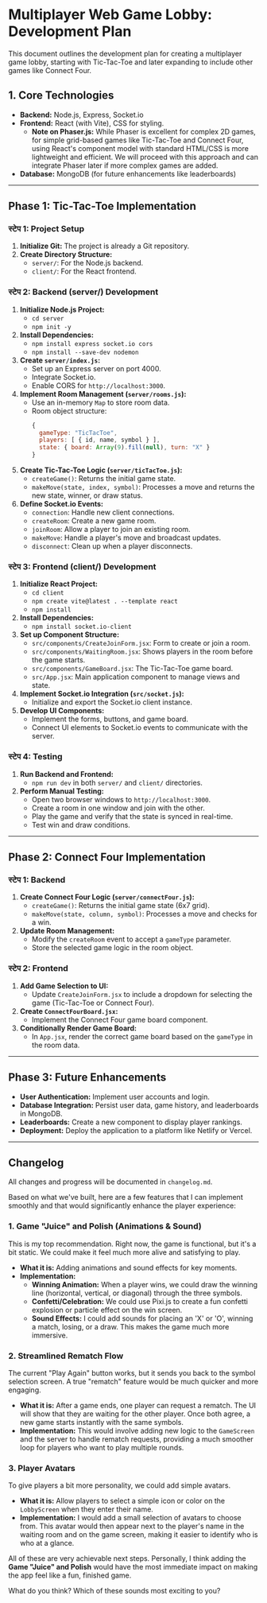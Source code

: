 # Multiplayer Web Game Lobby: Development Plan

This document outlines the development plan for creating a multiplayer game lobby, starting with Tic-Tac-Toe and later expanding to include other games like Connect Four.

## 1. Core Technologies

*   **Backend:** Node.js, Express, Socket.io
*   **Frontend:** React (with Vite), CSS for styling.
    *   **Note on Phaser.js:** While Phaser is excellent for complex 2D games, for simple grid-based games like Tic-Tac-Toe and Connect Four, using React's component model with standard HTML/CSS is more lightweight and efficient. We will proceed with this approach and can integrate Phaser later if more complex games are added.
*   **Database:** MongoDB (for future enhancements like leaderboards)

---

## Phase 1: Tic-Tac-Toe Implementation

###  स्टेप 1: Project Setup

1.  **Initialize Git:** The project is already a Git repository.
2.  **Create Directory Structure:**
    *   `server/`: For the Node.js backend.
    *   `client/`: For the React frontend.

### स्टेप 2: Backend (server/) Development

1.  **Initialize Node.js Project:**
    *   `cd server`
    *   `npm init -y`
2.  **Install Dependencies:**
    *   `npm install express socket.io cors`
    *   `npm install --save-dev nodemon`
3.  **Create `server/index.js`:**
    *   Set up an Express server on port 4000.
    *   Integrate Socket.io.
    *   Enable CORS for `http://localhost:3000`.
4.  **Implement Room Management (`server/rooms.js`):**
    *   Use an in-memory `Map` to store room data.
    *   Room object structure:
        ```javascript
        {
          gameType: "TicTacToe",
          players: [ { id, name, symbol } ],
          state: { board: Array(9).fill(null), turn: "X" }
        }
        ```
5.  **Create Tic-Tac-Toe Logic (`server/ticTacToe.js`):**
    *   `createGame()`: Returns the initial game state.
    *   `makeMove(state, index, symbol)`: Processes a move and returns the new state, winner, or draw status.
6.  **Define Socket.io Events:**
    *   `connection`: Handle new client connections.
    *   `createRoom`: Create a new game room.
    *   `joinRoom`: Allow a player to join an existing room.
    *   `makeMove`: Handle a player's move and broadcast updates.
    *   `disconnect`: Clean up when a player disconnects.

### स्टेप 3: Frontend (client/) Development

1.  **Initialize React Project:**
    *   `cd client`
    *   `npm create vite@latest . --template react`
    *   `npm install`
2.  **Install Dependencies:**
    *   `npm install socket.io-client`
3.  **Set up Component Structure:**
    *   `src/components/CreateJoinForm.jsx`: Form to create or join a room.
    *   `src/components/WaitingRoom.jsx`: Shows players in the room before the game starts.
    *   `src/components/GameBoard.jsx`: The Tic-Tac-Toe game board.
    *   `src/App.jsx`: Main application component to manage views and state.
4.  **Implement Socket.io Integration (`src/socket.js`):**
    *   Initialize and export the Socket.io client instance.
5.  **Develop UI Components:**
    *   Implement the forms, buttons, and game board.
    *   Connect UI elements to Socket.io events to communicate with the server.

### स्टेप 4: Testing

1.  **Run Backend and Frontend:**
    *   `npm run dev` in both `server/` and `client/` directories.
2.  **Perform Manual Testing:**
    *   Open two browser windows to `http://localhost:3000`.
    *   Create a room in one window and join with the other.
    *   Play the game and verify that the state is synced in real-time.
    *   Test win and draw conditions.

---

## Phase 2: Connect Four Implementation

### स्टेप 1: Backend

1.  **Create Connect Four Logic (`server/connectFour.js`):**
    *   `createGame()`: Returns the initial game state (6x7 grid).
    *   `makeMove(state, column, symbol)`: Processes a move and checks for a win.
2.  **Update Room Management:**
    *   Modify the `createRoom` event to accept a `gameType` parameter.
    *   Store the selected game logic in the room object.

### स्टेप 2: Frontend

1.  **Add Game Selection to UI:**
    *   Update `CreateJoinForm.jsx` to include a dropdown for selecting the game (Tic-Tac-Toe or Connect Four).
2.  **Create `ConnectFourBoard.jsx`:**
    *   Implement the Connect Four game board component.
3.  **Conditionally Render Game Board:**
    *   In `App.jsx`, render the correct game board based on the `gameType` in the room data.

---

## Phase 3: Future Enhancements

*   **User Authentication:** Implement user accounts and login.
*   **Database Integration:** Persist user data, game history, and leaderboards in MongoDB.
*   **Leaderboards:** Create a new component to display player rankings.
*   **Deployment:** Deploy the application to a platform like Netlify or Vercel.

---

## Changelog

All changes and progress will be documented in `changelog.md`.

Based on what we've built, here are a few features that I can implement smoothly and that would significantly enhance the player experience:

### 1. Game "Juice" and Polish (Animations & Sound)

This is my top recommendation. Right now, the game is functional, but it's a bit static. We could make it feel much more alive and satisfying to play.

*   **What it is:** Adding animations and sound effects for key moments.
*   **Implementation:**
    *   **Winning Animation:** When a player wins, we could draw the winning line (horizontal, vertical, or diagonal) through the three symbols.
    *   **Confetti/Celebration:** We could use Pixi.js to create a fun confetti explosion or particle effect on the win screen.
    *   **Sound Effects:** I could add sounds for placing an 'X' or 'O', winning a match, losing, or a draw. This makes the game much more immersive.

### 2. Streamlined Rematch Flow

The current "Play Again" button works, but it sends you back to the symbol selection screen. A true "rematch" feature would be much quicker and more engaging.

*   **What it is:** After a game ends, one player can request a rematch. The UI will show that they are waiting for the other player. Once both agree, a new game starts instantly with the same symbols.
*   **Implementation:** This would involve adding new logic to the `GameScreen` and the server to handle rematch requests, providing a much smoother loop for players who want to play multiple rounds.

### 3. Player Avatars

To give players a bit more personality, we could add simple avatars.

*   **What it is:** Allow players to select a simple icon or color on the `LobbyScreen` when they enter their name.
*   **Implementation:** I would add a small selection of avatars to choose from. This avatar would then appear next to the player's name in the waiting room and on the game screen, making it easier to identify who is who at a glance.

All of these are very achievable next steps. Personally, I think adding the **Game "Juice" and Polish** would have the most immediate impact on making the app feel like a fun, finished game.

What do you think? Which of these sounds most exciting to you?